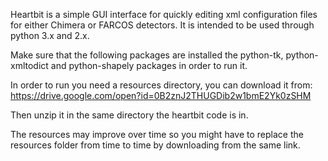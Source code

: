 Heartbit is a simple GUI interface for quickly editing xml
configuration files for either Chimera or FARCOS detectors. It is
intended to be used through python 3.x and 2.x.

Make sure that the following packages are installed the python-tk,
python-xmltodict and python-shapely packages in order to run it.

In order to run you need a resources directory, you can download it
from: https://drive.google.com/open?id=0B2znJ2THUGDib2w1bmE2Yk0zSHM

Then unzip it in the same directory the heartbit code is in.

The resources may improve over time so you might have to replace the
resources folder from time to time by downloading from the same link.
